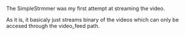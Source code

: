 The SimpleStrmmer was my first attempt at streaming the video.

As it is, it basicaly just streams binary of the videos which can only be accesed through the video_feed path.
